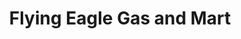 ---
title: "Flying Eagle Gas and Mart"
url: /milwaukee/flying-eagle-gas-and-mart/
shop: Lebensmittel
---
